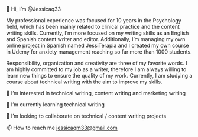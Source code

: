 👋 Hi, I’m @Jessicaq33 

My professional experience was focused for 10 years in the Psychology field, which has been mainly related to clinical practice and the content writing skills. Currently, I’m more focused on my writing skills as an English and Spanish content writer and editor. Additionally, I’m managing my own online project in Spanish named JessiTerapia and I created my own course in Udemy for anxiety management reaching so far more than 1000 students. 

Responsibility, organization and creativity are three of my favorite words. I am highly committed to my job as a writer, therefore I am always willing to learn new things to ensure the quality of my work. Currently, I am studying a course about technical writing with the aim to improve my skills. 

 👀 I’m interested in technical writing, content writing and marketing writing  
 
🌱 I’m currently learning technical writing 

💞️ I’m looking to collaborate on technical / content writing projects
 
📫 How to reach me jessicaqm33@gmail.com

<!---
Jessicaq33/Jessicaq33 is a ✨ special ✨ repository because its `README.md` (this file) appears on your GitHub profile.
You can click the Preview link to take a look at your changes.
--->
